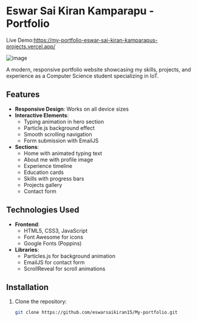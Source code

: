 # Eswar Sai Kiran Kamparapu - Portfolio

Live Demo:https://my-portfolio-eswar-sai-kiran-kamparapus-projects.vercel.app/


![image](https://github.com/user-attachments/assets/577e20ff-c3e7-47c4-9a37-0d113e9b3281)


A modern, responsive portfolio website showcasing my skills, projects, and experience as a Computer Science student specializing in IoT.

## Features

- **Responsive Design**: Works on all device sizes
- **Interactive Elements**: 
  - Typing animation in hero section
  - Particle.js background effect
  - Smooth scrolling navigation
  - Form submission with EmailJS
- **Sections**:
  - Home with animated typing text
  - About me with profile image
  - Experience timeline
  - Education cards
  - Skills with progress bars
  - Projects gallery
  - Contact form

## Technologies Used

- **Frontend**:
  - HTML5, CSS3, JavaScript
  - Font Awesome for icons
  - Google Fonts (Poppins)
- **Libraries**:
  - Particles.js for background animation
  - EmailJS for contact form
  - ScrollReveal for scroll animations

## Installation

1. Clone the repository:
   ```bash
   git clone https://github.com/eswarsaikiran15/My-portfolio.git

